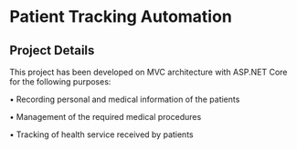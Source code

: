 # Patient Tracking Automation
## Project Details
This project has been developed on MVC architecture with ASP.NET Core for the following purposes:
  
  • Recording personal and medical information of the patients
  
  • Management of the required medical procedures
  
  • Tracking of health service received by patients
